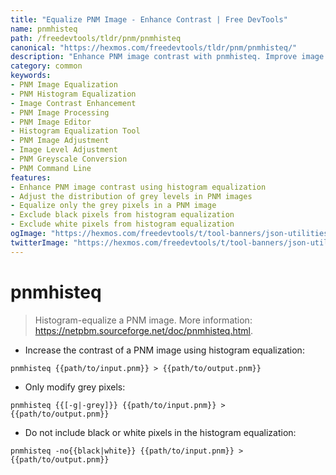 ```yaml
---
title: "Equalize PNM Image - Enhance Contrast | Free DevTools"
name: pnmhisteq
path: /freedevtools/tldr/pnm/pnmhisteq
canonical: "https://hexmos.com/freedevtools/tldr/pnm/pnmhisteq/"
description: "Enhance PNM image contrast with pnmhisteq. Improve image quality using histogram equalization and adjust grey levels. Free online tool, no registration required."
category: common
keywords:
- PNM Image Equalization
- PNM Histogram Equalization
- Image Contrast Enhancement
- PNM Image Processing
- PNM Image Editor
- Histogram Equalization Tool
- PNM Image Adjustment
- Image Level Adjustment
- PNM Greyscale Conversion
- PNM Command Line
features:
- Enhance PNM image contrast using histogram equalization
- Adjust the distribution of grey levels in PNM images
- Equalize only the grey pixels in a PNM image
- Exclude black pixels from histogram equalization
- Exclude white pixels from histogram equalization
ogImage: "https://hexmos.com/freedevtools/t/tool-banners/json-utilities-banner.png"
twitterImage: "https://hexmos.com/freedevtools/t/tool-banners/json-utilities-banner.png"
---
```


# pnmhisteq

> Histogram-equalize a PNM image.
> More information: <https://netpbm.sourceforge.net/doc/pnmhisteq.html>.

- Increase the contrast of a PNM image using histogram equalization:

`pnmhisteq {{path/to/input.pnm}} > {{path/to/output.pnm}}`

- Only modify grey pixels:

`pnmhisteq {{[-g|-grey]}} {{path/to/input.pnm}} > {{path/to/output.pnm}}`

- Do not include black or white pixels in the histogram equalization:

`pnmhisteq -no{{black|white}} {{path/to/input.pnm}} > {{path/to/output.pnm}}`
